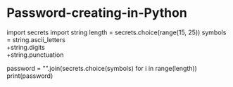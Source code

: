 # Password-creating-in-Python
import secrets
import string
length = secrets.choice(range(15, 25))
symbols = string.ascii_letters \
    +string.digits \
    +string.punctuation

password = "".join(secrets.choice(symbols)
                    for i in range(length))
print(password)
